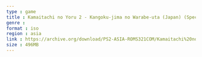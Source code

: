 ```yaml
---
type : game
title : Kamaitachi no Yoru 2 - Kangoku-jima no Warabe-uta (Japan) (Special Eizou CD)
genre : 
format : iso
region : asia
link : https://archive.org/download/PS2-ASIA-ROMS321COM/Kamaitachi%20no%20Yoru%202%20-%20Kangoku-jima%20no%20Warabe-uta%20%28Japan%29%20%28Special%20Eizou%20CD%29.7z
size : 496MB
---
```

